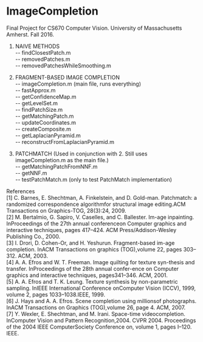 # ImageCompletion
Final Project for CS670 Computer Vision. University of Massachusetts Amherst. Fall 2016.

1. NAIVE METHODS<br/>
	-- findClosestPatch.m<br/>
	-- removedPatches.m<br/>
	-- removedPatchesWhileSmoothing.m<br/>

2. FRAGMENT-BASED IMAGE COMPLETION<br/>
	-- imageCompletion.m (main file, runs everything)<br/>
	-- fastApprox.m<br/>
	-- getConfidenceMap.m<br/>
	-- getLevelSet.m<br/>
	-- findPatchSize.m<br/>
	-- getMatchingPatch.m<br/>
	-- updateCoordinates.m<br/>
	-- createComposite.m<br/>
	-- getLaplacianPyramid.m<br/>
	-- reconstructFromLaplacianPyramid.m<br/>

3. PATCHMATCH (Used in conjunction with 2. Still uses imageCompletion.m as the main file.)<br/>
	-- getMatchingPatchFromNNF.m<br/>
	-- getNNF.m<br/>
	-- testPatchMatch.m (only to test PatchMatch implementation)<br/>

References<br/>
[1]  C.  Barnes,   E.  Shechtman,   A.  Finkelstein,   and  D.  Gold-man.   Patchmatch:  a randomized correspondence algorithmfor structural image editing.ACM Transactions on Graphics-TOG, 28(3):24, 2009.<br/>
[2]  M. Bertalmio, G. Sapiro, V. Caselles, and C. Ballester.   Im-age inpainting.  InProceedings of the 27th annual conferenceon Computer graphics and interactive techniques, pages 417–424. ACM Press/Addison-Wesley Publishing Co., 2000.<br/>
[3]  I. Drori, D. Cohen-Or, and H. Yeshurun.  Fragment-based im-age  completion.   InACM  Transactions  on  graphics  (TOG),volume 22, pages 303–312. ACM, 2003.<br/>
[4]  A. A. Efros and W. T. Freeman. Image quilting for texture syn-thesis and transfer.  InProceedings of the 28th annual confer-ence on Computer graphics and interactive techniques, pages341–346. ACM, 2001.<br/>
[5]  A.  A.  Efros  and  T.  K.  Leung.    Texture  synthesis  by  non-parametric sampling.   InIEEE International Conference onComputer Vision (ICCV), 1999, volume 2, pages 1033–1038.IEEE, 1999.<br/>
[6]  J.  Hays  and  A.  A.  Efros.   Scene  completion  using  millionsof photographs.   InACM Transactions on Graphics (TOG),volume 26, page 4. ACM, 2007.<br/>
[7]  Y.  Wexler,  E.  Shechtman,  and  M.  Irani.   Space-time  videocompletion.    InComputer  Vision  and  Pattern  Recognition,2004. CVPR 2004. Proceedings of the 2004 IEEE ComputerSociety Conference on, volume 1, pages I–120. IEEE.<br/>
